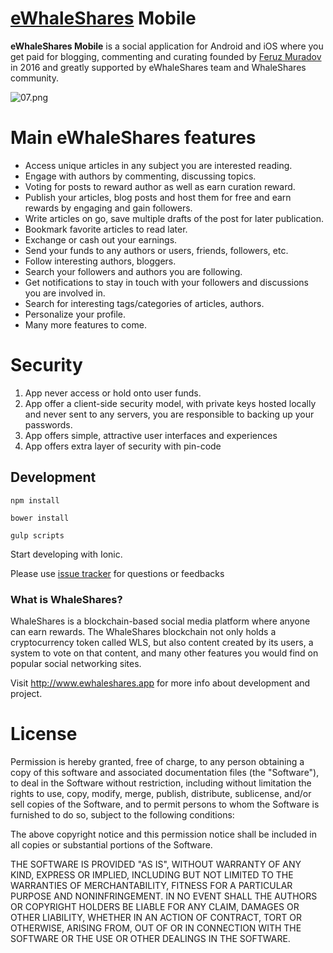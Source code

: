 ﻿# [eWhaleShares](https://ewhaleshares.app) Mobile**eWhaleShares Mobile** is a social application for Android and iOS where you get paid for blogging, commenting and curating founded by [Feruz Muradov](https://whalesharesit.com/@swapbit) in 2016 and greatly supported by eWhaleShares team and WhaleShares community.![07.png](https://whalesharesitimages.com/DQmZiTtGN1rrZgVSc1sqVqo1H3C3gezuyFeEJaCojrKiiUG/07.png)# Main eWhaleShares features - Access unique articles in any subject you are interested reading.- Engage with authors by commenting, discussing topics.- Voting for posts to reward author as well as earn curation reward.- Publish your articles, blog posts and host them for free and earn rewards by engaging and gain followers.- Write articles on go, save multiple drafts of the post for later publication.- Bookmark favorite articles to read later.- Exchange or cash out your earnings.- Send your funds to any authors or users, friends, followers, etc.- Follow interesting authors, bloggers.- Search your followers and authors you are following.- Get notifications to stay in touch with your followers and discussions you are involved in.- Search for interesting tags/categories of articles, authors.- Personalize your profile.- Many more features to come.# Security1. App never access or hold onto user funds.2. App offer a client-side security model, with private keys hosted locally and never sent to any servers, you are responsible to backing up your passwords.3. App offers simple, attractive user interfaces and experiences4. App offers extra layer of security with pin-code## Development`npm install``bower install``gulp scripts`Start developing with Ionic.Please use [issue tracker](https://github.com/feruzm/ewhaleshares/issues) for questions or feedbacks### What is WhaleShares?WhaleShares is a blockchain-based social media platform where anyone can earn rewards. The WhaleShares blockchain not only holds a cryptocurrency token called WLS, but also content created by its users, a system to vote on that content, and many other features you would find on popular social networking sites.Visit http://www.ewhaleshares.app for more info about development and project.# LicensePermission is hereby granted, free of charge, to any person obtaining a copy of this software and associated documentation files (the "Software"), to deal in the Software without restriction, including without limitation the rights to use, copy, modify, merge, publish, distribute, sublicense, and/or sell copies of the Software, and to permit persons to whom the Software is furnished to do so, subject to the following conditions:The above copyright notice and this permission notice shall be included in all copies or substantial portions of the Software.THE SOFTWARE IS PROVIDED "AS IS", WITHOUT WARRANTY OF ANY KIND, EXPRESS OR IMPLIED, INCLUDING BUT NOT LIMITED TO THE WARRANTIES OF MERCHANTABILITY, FITNESS FOR A PARTICULAR PURPOSE AND NONINFRINGEMENT. IN NO EVENT SHALL THE AUTHORS OR COPYRIGHT HOLDERS BE LIABLE FOR ANY CLAIM, DAMAGES OR OTHER LIABILITY, WHETHER IN AN ACTION OF CONTRACT, TORT OR OTHERWISE, ARISING FROM, OUT OF OR IN CONNECTION WITH THE SOFTWARE OR THE USE OR OTHER DEALINGS IN THE SOFTWARE.